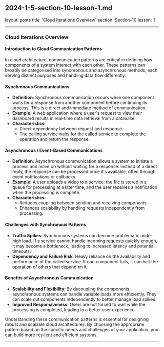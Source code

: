 ## 2024-1-5-section-10-lesson-1.md

layout: posts
title: 'Cloud Iterations Overview'
section: Section-10
lesson: 1

---

### Cloud Iterations Overview

#### Introduction to Cloud Communication Patterns

In cloud architecture, communication patterns are critical in defining how components of a system interact with each other. These patterns can broadly be categorized into synchronous and asynchronous methods, each serving distinct purposes and handling data flow differently.

<!-- pagebreak -->

#### Synchronous Communications

- **Definition**: Synchronous communication occurs when one component waits for a response from another component before continuing its process. This is a direct and immediate method of communication.
- **Example**: A web application where a user's request to view their dashboard results in real-time data retrieval from a database.
- **Characteristics**:
  - Direct dependency between request and response.
  - The calling service waits for the called service to complete the operation and return the response.

<!-- pagebreak -->

#### Asynchronous / Event-Based Communications

- **Definition**: Asynchronous communication allows a system to initiate a process and move on without waiting for a response. Instead of a direct reply, the response can be processed once it's available, often through event notifications or callbacks.
- **Example**: A user uploads a video to a service; the file is stored in a queue for processing at a later time, and the user receives a notification when the processing is complete.
- **Characteristics**:
  - Reduces coupling between sending and receiving components.
  - Enhances scalability by handling requests independently from processing.

<!-- pagebreak -->

#### Challenges with Synchronous Patterns

- **Traffic Spikes**: Synchronous systems can become problematic under high load. If a service cannot handle incoming requests quickly enough, it may become a bottleneck, leading to increased latency and potential timeouts.
- **Dependency and Failure Risk**: Heavy reliance on the availability and performance of the called service. If one component fails, it can halt the operation of others that depend on it.

<!-- pagebreak -->

#### Benefits of Asynchronous Communication

- **Scalability and Flexibility**: By decoupling the components, asynchronous systems can handle variable loads more efficiently. They can scale out components independently to better manage load spikes.
- **Improved Responsiveness**: Users are not forced to wait while the processing is completed, leading to a better user experience.

Understanding these communication patterns is essential for designing robust and scalable cloud architectures. By choosing the appropriate pattern based on the specific needs and challenges of your application, you can build more resilient and efficient systems.

---
